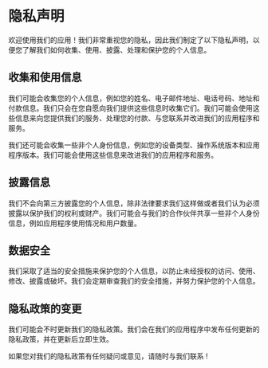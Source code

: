 # 隐私声明

欢迎使用我们的应用！我们非常重视您的隐私，因此我们制定了以下隐私声明，以便您了解我们如何收集、使用、披露、处理和保护您的个人信息。

## 收集和使用信息

我们可能会收集您的个人信息，例如您的姓名、电子邮件地址、电话号码、地址和付款信息。我们只会在您自愿向我们提供这些信息时收集它们。我们可能会使用这些信息来向您提供我们的服务、处理您的付款、与您联系并改进我们的应用程序和服务。

我们还可能会收集一些非个人身份信息，例如您的设备类型、操作系统版本和应用程序版本。我们可能会使用这些信息来改进我们的应用程序和服务。

## 披露信息

我们不会向第三方披露您的个人信息，除非法律要求我们这样做或者我们认为必须披露以保护我们的权利或财产。我们可能会与我们的合作伙伴共享一些非个人身份信息，例如应用程序使用情况和用户数量。

## 数据安全

我们采取了适当的安全措施来保护您的个人信息，以防止未经授权的访问、使用、修改、披露或破坏。我们会定期审查我们的安全措施，并努力保护您的个人信息。

## 隐私政策的变更

我们可能会不时更新我们的隐私政策。我们会在我们的应用程序中发布任何更新的隐私政策，并在更新后立即生效。

如果您对我们的隐私政策有任何疑问或意见，请随时与我们联系 !
